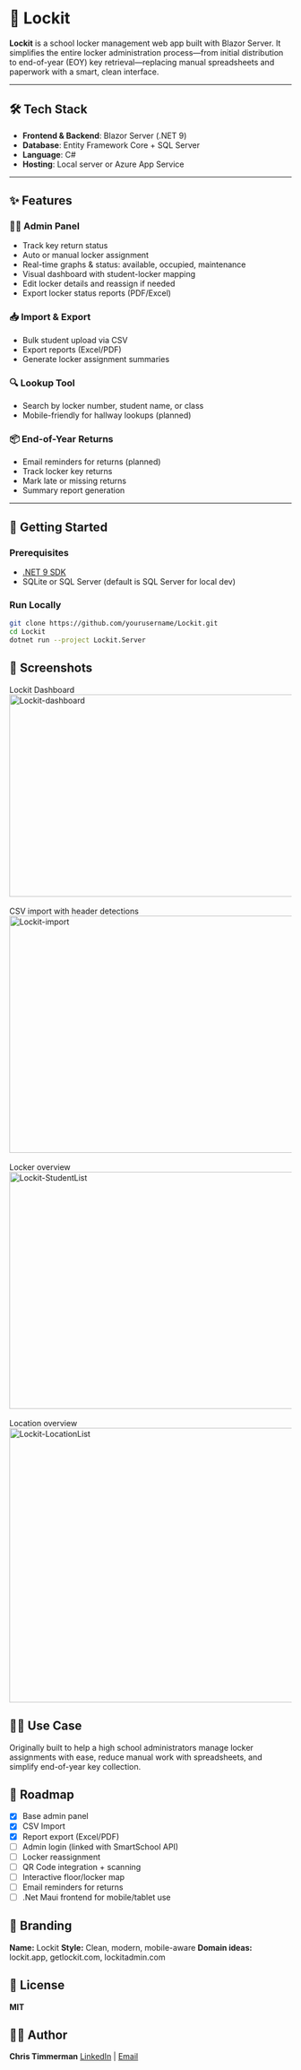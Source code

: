 # 🔐 Lockit

**Lockit** is a school locker management web app built with Blazor Server. It simplifies the entire locker administration process—from initial distribution to end-of-year (EOY) key retrieval—replacing manual spreadsheets and paperwork with a smart, clean interface.

---

## 🛠️ Tech Stack

- **Frontend & Backend**: Blazor Server (.NET 9)
- **Database**: Entity Framework Core + SQL Server
- **Language**: C#
- **Hosting**: Local server or Azure App Service

---

## ✨ Features

### 👩‍🏫 Admin Panel
- Track key return status
- Auto or manual locker assignment
- Real-time graphs & status: available, occupied, maintenance
- Visual dashboard with student-locker mapping
- Edit locker details and reassign if needed
- Export locker status reports (PDF/Excel)

### 📥 Import & Export
- Bulk student upload via CSV
- Export reports (Excel/PDF)
- Generate locker assignment summaries

### 🔍 Lookup Tool
- Search by locker number, student name, or class
- Mobile-friendly for hallway lookups (planned)

### 📦 End-of-Year Returns
- Email reminders for returns (planned)
- Track locker key returns
- Mark late or missing returns
- Summary report generation

---

## 🚀 Getting Started

### Prerequisites
- [.NET 9 SDK](https://dotnet.microsoft.com/en-us/download)
- SQLite or SQL Server (default is SQL Server for local dev)

### Run Locally

```bash
git clone https://github.com/yourusername/Lockit.git
cd Lockit
dotnet run --project Lockit.Server
```


## 📸 Screenshots

Lockit Dashboard <br/>
<img width="900" height="361" alt="Lockit-dashboard" src="https://github.com/user-attachments/assets/c24716c1-b2bc-46d2-bf6c-80266b32a319" />
<br/><br/>CSV import with header detections<br/>
<img width="900" height="423" alt="Lockit-import" src="https://github.com/user-attachments/assets/2e005414-3317-4269-b99a-88efb8ae5f94" />
<br/><br/>Locker overview<br/>
<img width="900" height="423" alt="Lockit-StudentList" src="https://github.com/user-attachments/assets/99e7c9cd-9c93-404e-9dcf-eb7068b95463" />
<br/><br/>Location overview<br/>
<img width="900" height="490" alt="Lockit-LocationList" src="https://github.com/user-attachments/assets/776241f3-663c-4796-94c7-3e97310d2dd3" />

## 👩‍💼 Use Case

Originally built to help a high school administrators manage locker assignments with ease, reduce manual work with spreadsheets, and simplify end-of-year key collection.

## 🧭 Roadmap

- [x] Base admin panel
- [x] CSV Import
- [x] Report export (Excel/PDF)
- [ ] Admin login (linked with SmartSchool API)
- [ ] Locker reassignment
- [ ] QR Code integration + scanning
- [ ] Interactive floor/locker map
- [ ] Email reminders for returns
- [ ] .Net Maui frontend for mobile/tablet use

## 📛 Branding

**Name:** Lockit
**Style:** Clean, modern, mobile-aware
**Domain ideas:** lockit.app, getlockit.com, lockitadmin.com

## 🤝 License

**MIT**

## 🧑‍💻 Author

**Chris Timmerman**
[LinkedIn](https://www.linkedin.com/in/chris-timmerman/) | [Email](mailto:Chris.Timmerman@proximus.be)
